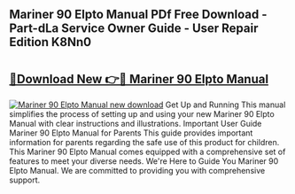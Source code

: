 ## Mariner 90 Elpto Manual PDf Free Download - Part-dLa Service Owner Guide - User Repair Edition K8Nn0

# <h2><a href="http://bc96566.oget.top/?id=Mariner+90+Elpto+Manual">🔗Download New 👉🔴 Mariner 90 Elpto Manual</a></h2>

[![Mariner 90 Elpto Manual new download](https://i.imgur.com/5g1atiW.png)](http://bc96566.oget.top/?id=Mariner+90+Elpto+Manual)
Get Up and Running This manual simplifies the process of setting up and using your new Mariner 90 Elpto Manual with clear instructions and illustrations. Important User Guide Mariner 90 Elpto Manual for Parents This guide provides important information for parents regarding the safe use of this product for children. This Mariner 90 Elpto Manual comes equipped with a comprehensive set of features to meet your diverse needs. We're Here to Guide You Mariner 90 Elpto Manual. We are committed to providing you with comprehensive support.
